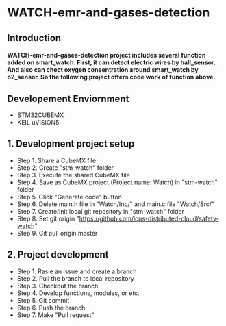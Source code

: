 # WATCH-emr-and-gases-detection

## Introduction

#### WATCH-emr-and-gases-detection project includes several function added on smart_watch. First, it can detect electric wires by hall_sensor. And also can chect oxygen consentration around smart_watch by o2_sensor. So the following project offers code work of function above.

## Developement Enviornment

- STM32CUBEMX
- KEIL uVISION5

## 1. Development project setup
* Step 1. Share a CubeMX file
* Step 2. Create "stm-watch" folder
* Step 3. Execute the shared CubeMX file
* Step 4. Save as CubeMX project (Project name: Watch) in "stm-watch" folder
* Step 5. Click "Generate code" button
* Step 6. Delete main.h file in "Watch/Inc/" and main.c file "Watch/Src/"
* Step 7. Create/init local git repository in "stm-watch" folder
* Step 8. Set git origin "https://github.com/icns-distributed-cloud/safety-watch"
* Step 9. Git pull origin master

## 2. Project development
* Step 1. Rasie an issue and create a branch
* Step 2. Pull the branch to local repository
* Step 3. Checkout the branch
* Step 4. Develop functions, modules, or etc.
* Step 5. Git commit
* Step 6. Push the branch
* Step 7. Make "Pull request"
